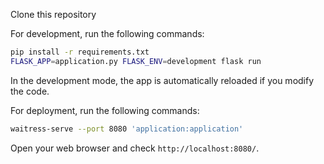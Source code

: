 Clone this repository

For development, run the following commands:

```zsh
pip install -r requirements.txt
FLASK_APP=application.py FLASK_ENV=development flask run
```

In the development mode, the app is automatically reloaded if you modify the code.



For deployment, run the following commands:

```zsh
waitress-serve --port 8080 'application:application'
```

Open your web browser and check `http://localhost:8080/`.
